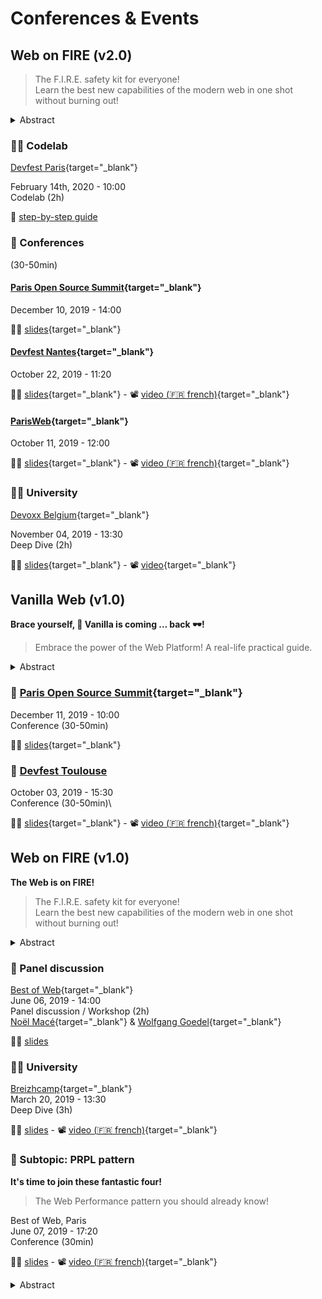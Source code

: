 # Conferences & Events

## Web on FIRE (v2.0)

> The F.I.R.E. safety kit for everyone!\
> Learn the best new capabilities of the modern web in one shot without burning out!

<details>
  <summary>Abstract</summary>
The Web platform is constantly evolving...and it's been 4 years now that we are still talking about the same 4 technologies for the 4 key elements that make a great web app: Fast, Integrated, Reliable & Engaging.

It's time to get up to speed!

Let's take a few minutes to:

- take stock of the latest W3C, WICG and WHATWG drafts
- demonstrate each of them in the browser
- present concrete applications and what each brings to our users
- explore a global methodology to always transition smoothly

So, are you ready for the future of the web?

</details>

### :man_technologist: Codelab

[Devfest Paris](https://devfest.gdgparis.com/sessions/the_web_is_still_on_f_i_r_e_workshop_/){target="\_blank"}

February 14th, 2020 - 10:00\
Codelab (2h)

:open_book: [step-by-step guide](/04-codelabs/doc/modern-data-driven)

### :microphone: Conferences

(30-50min)

#### [Paris Open Source Summit](https://2019.opensourcesummit.paris/){target="\_blank"}

December 10, 2019 - 14:00

:man_teacher: [slides](https://poss19.wof.show/){target="\_blank"}

#### [Devfest Nantes](https://devfest2019.gdgnantes.com/sessions/the_web_is_on__f_i_r_e________conference_/){target="\_blank"}

October 22, 2019 - 11:20

:man_teacher: [slides](https://devfestnantes-2019.wof.show/){target="\_blank"} - :film_projector: [video (:fr: french)](https://youtu.be/_byWU9V4fXw){target="\_blank"}

#### [ParisWeb](https://www.paris-web.fr/2019/conferences/the-web-is-on-fire.php){target="\_blank"}

October 11, 2019 - 12:00

:man_teacher: [slides](https://parisweb-2019.wof.show/){target="\_blank"} - :film_projector: [video (:fr: french)](https://vimeo.com/380989996){target="\_blank"}

### 👨‍🏫 University

[Devoxx Belgium](https://devoxx.be/speaker-details/?id=50822){target="\_blank"}

November 04, 2019 - 13:30\
Deep Dive (2h)

:man_teacher: [slides](https://devoxxbe-2019.wof.show/){target="\_blank"} - :film_projector: [video](https://youtu.be/lfubOlz3JLI){target="\_blank"}

## Vanilla Web (v1.0)

**Brace yourself, :icecream: Vanilla is coming … back :dark_sunglasses:!**

> Embrace the power of the Web Platform! A real-life practical guide.

<details>
  <summary>Abstract</summary>
In a world of complex and sophisticated flavors, the battle for toppings among the ice cream families is raging in Web-steros! Who knows who will win between the crunchies of the Angular castle, the hot fudge of the React lands, or the sprinkles of the Vue islands?!

During this time, in another place, the independent Vanilla walks towards his destiny. Could he be the hero from the legend, whom could turn things around?

Hear my story, traveler! My old eyes have seen him in these lands! Let me tell you how he helped us taking down our old king, and you shall learn how he could help you too...

</details>

### :microphone: [Paris Open Source Summit](https://2019.opensourcesummit.paris/){target="\_blank"}

December 11, 2019 - 10:00\
Conference (30-50min)

:man_teacher: [slides](https://vanilla-poss19.wof.show/){target="\_blank"}

### :microphone: [Devfest Toulouse](https://2019.devfesttoulouse.fr/sessions/brace_yourself__vanilla_is_coming__back__/)

October 03, 2019 - 15:30\
Conference (30-50min)\

:man_teacher: [slides](https://devfesttls19.wof.show/){target="\_blank"} - :film_projector: [video (:fr: french)](https://youtu.be/-d_Ka7OE4Xk){target="\_blank"}

## Web on FIRE (v1.0)

**The Web is on FIRE!**

> The F.I.R.E. safety kit for everyone!\
> Learn the best new capabilities of the modern web in one shot without burning out!

<details>
  <summary>Abstract</summary>
Four years ago the idea of Progressive Web Apps arrived in the world. This brought a whole new approach to mobile & web apps development, often summarized as F.I.R.E. (Fast Integrated Reliable & Engaging). But the web platform is constantly evolving and mutating, so how has F.I.R.E. technology evolved with it?

Join me to explore four cutting-edge technologies (one for each F.I.R.E. concept) that will help bring your web apps to the next level!

</details>

### :busts_in_silhouette: Panel discussion

[Best of Web](https://www.bestofweb.paris/2019/){target="\_blank"}\
June 06, 2019 - 14:00\
Panel discussion / Workshop (2h)\
[Noël Macé](https://twitter.com/noel_mace){target="\_blank"} & [Wolfgang Goedel](https://twitter.com/wgoedel){target="\_blank"}

:man_teacher: <a href="/slides/reveal/BoW-workshop-2019.html" target="_blank">slides</a>

### :man_teacher: University

[Breizhcamp](https://2019.breizhcamp.org/conference/programme/){target="\_blank"}\
March 20, 2019 - 13:30\
Deep Dive (3h)

:man_teacher: <a href="/slides/reveal/breizhcamp-2019.html" target="_blank">slides</a> - :film_projector: [video (:fr: french)](https://youtu.be/OQ-dr-7pLaA){target="\_blank"}

### :microphone: Subtopic: PRPL pattern

**It's time to join these fantastic four!**

> The Web Performance pattern you should already know!

Best of Web, Paris\
June 07, 2019 - 17:20\
Conference (30min)

:man_teacher: <a href="/slides/reveal/BoW-PRPL-2019.html" target="_blank">slides</a> - :film_projector: [video (:fr: french)](https://youtu.be/YSn8r0BDKTY){target="\_blank"}

<details>
  <summary>Abstract</summary>
Do you know about the PRPL Pattern?

It’s THE pattern to follow when you want good performances with your Web App, using cutting edge, modern web capabilities like HTTP/2, preload, service workers and ES modules.

Maybe you have heard about it, through a conference or talks post. Maybe it sounded really cool, but when it comes to reality, well... it looked pretty complicated…

I have good news for you: it’s not! Using the right tools; like PRPL-Server for example, it couldn't be easier.

How about a demonstration, a step by step tutorial, along with an in-depth presentation? Let’s go then!

</details>
